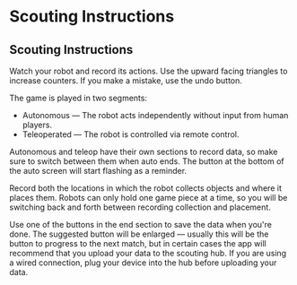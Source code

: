 Scouting Instructions
========================

## Scouting Instructions

Watch your robot and record its actions. Use the upward facing triangles to increase counters. If you make a mistake, use the undo button.

The game is played in two segments:

 - Autonomous — The robot acts independently without input from human players.
 - Teleoperated — The robot is controlled via remote control.

Autonomous and teleop have their own sections to record data, so make sure to switch between them when auto ends. The button at the bottom of the auto screen will start flashing as a reminder.

Record both the locations in which the robot collects objects and where it places them. Robots can only hold one game piece at a time, so you will be switching back and forth between recording collection and placement.

Use one of the buttons in the end section to save the data when you're done. The suggested button will be enlarged — usually this will be the button to progress to the next match, but in certain cases the app will recommend that you upload your data to the scouting hub. If you are using a wired connection, plug your device into the hub before uploading your data.
